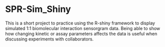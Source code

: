 # SPR-Sim_Shiny

This is a short project to practice using the R-shiny framework to display simulated 1:1 biomolecular interaction sensorgram data. Being able to show how changing kinetic or assay parameters affects the data is useful when discussing experiments with collaborators.
